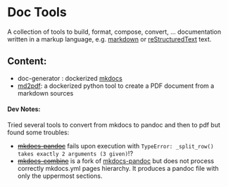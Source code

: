 # Doc Tools
 A collection of tools to build, format, compose, convert, ... documentation
 written in a markup language, e.g. [markdown] or [reStructuredText] text.


 ## Content:

 - doc-generator : dockerized [mkdocs]
 - [md2pdf]: a dockerized python tool to create a PDF document from a markdown sources



#### Dev Notes:
Tried several tools to convert from mkdocs to pandoc and then to pdf but found some troubles:
 - ~~[mkdocs-pandoc]~~ fails upon execution with ```TypeError: _split_row() takes exactly 2 arguments (3 given)```!?
 - ~~[mkdocs-combine]~~ is a fork of [mkdocs-pandoc] but does not process correctly mkdocs.yml pages hierarchy. It produces a pandoc file with only the uppermost sections.

 

 [markdown]: https://github.com/adam-p/markdown-here/wiki/Markdown-Cheatsheet
 [md2pdf]: https://github.com/Fiware/tools.Md2pdf
 [mkdocs]: http://www.mkdocs.org
 [mkdocs-combine]: https://twardoch.github.io/mkdocs-combine/
 [mkdocs-pandoc]: https://github.com/jgrassler/mkdocs-pandoc
 [reStructuredText]: http://docutils.sourceforge.net/rst.html
